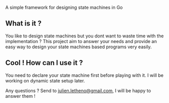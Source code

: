 
A simple framework for designing state machines in Go

## What is it ?

You like to design state machines but you dont want to waste time with the implementation ? 
This project aim to answer your needs and provide an easy way to design your state machines based programs very easily.

## Cool ! How can I use it ?

You need to declare your state machine first before playing with it. I will be working on 
dynamic state setup later.

Any questions ?
Send to julien.letheno@gmail.com, I will be happy to answer them !
